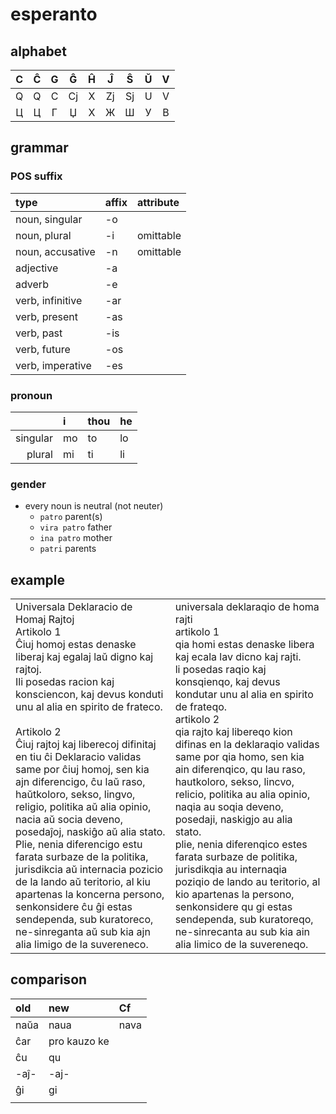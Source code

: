 # esperanto

## alphabet

|   C   |   Ĉ   |   G   |   Ĝ   |   Ĥ   |   Ĵ   |   Ŝ   |   Ŭ   |   V   |
| :---: | :---: | :---: | :---: | :---: | :---: | :---: | :---: | :---: |
|   Q   |   Q   |   C   |  Cj   |   X   |  Zj   |  Sj   |   U   |   V   |
|   Ц   |   Ц   |   Г   |   Џ   |   Х   |   Ж   |   Ш   |   У   |   В   |

## grammar

### POS suffix

| type             | affix | attribute |
| :--------------- | :---- | :-------- |
| noun, singular   | -o    |           |
| noun, plural     | -i    | omittable |
| noun, accusative | -n    | omittable |
| adjective        | -a    |           |
| adverb           | -e    |           |
| verb, infinitive | -ar   |           |
| verb, present    | -as   |           |
| verb, past       | -is   |           |
| verb, future     | -os   |           |
| verb, imperative | -es   |           |

### pronoun

|          | i    | thou | he   |
| -------: | :--- | :--- | :--- |
| singular | mo   | to   | lo   |
|   plural | mi   | ti   | li   |

### gender

- every noun is neutral (not neuter)
  - `patro` parent(s)
  - `vira patro` father
  - `ina patro` mother
  - `patri` parents

## example

<table>
  <tr>
    <td>
      Universala Deklaracio de Homaj Rajtoj
      <br>Artikolo 1
      <br>Ĉiuj homoj estas denaske liberaj kaj egalaj laŭ digno kaj rajtoj.
      <br>Ili posedas racion kaj konsciencon, kaj devus konduti unu al alia en spirito de frateco.
      <br>
      <br>Artikolo 2
      <br>Ĉiuj rajtoj kaj liberecoj difinitaj en tiu ĉi Deklaracio validas same por ĉiuj homoj, sen kia ajn diferencigo, ĉu laŭ raso, haŭtkoloro, sekso, lingvo, religio, politika aŭ alia opinio, nacia aŭ socia deveno, posedaĵoj, naskiĝo aŭ alia stato.
      <br>Plie, nenia diferencigo estu farata surbaze de la politika, jurisdikcia aŭ internacia pozicio de la lando aŭ teritorio, al kiu apartenas la koncerna persono, senkonsidere ĉu ĝi estas sendependa, sub kuratoreco, ne-sinreganta aŭ sub kia ajn alia limigo de la suvereneco.
    </td>
    <td>
      universala deklaraqio de homa rajti
      <br>artikolo 1
      <br>qia homi estas denaske libera kaj ecala lav dicno kaj rajti.
      <br>li posedas raqio kaj konsqienqo, kaj devus kondutar unu al alia en spirito de frateqo.
      <br>artikolo 2
      <br>qia rajto kaj libereqo kion difinas en la deklaraqio validas same por qia homo, sen kia ain diferenqico, qu lau raso, hautkoloro, sekso, lincvo, relicio, politika au alia opinio, naqia au soqia deveno, posedaji, naskigjo au alia stato.
      <br>plie, nenia diferenqico estes farata surbaze de politika, jurisdikqia au internaqia poziqio de lando au teritorio, al kio apartenas la persono, senkonsidere qu gi estas sendependa, sub kuratoreqo, ne-sinrecanta au sub kia ain alia limico de la suvereneqo.
    </td>
  </tr>
</table>


## comparison

| old  | new          | Cf   |
| :--- | :----------- | :--- |
| naŭa | naua         | nava |
| ĉar  | pro kauzo ke |      |
| ĉu   | qu           |      |
| -aĵ- | -aj-         |      |
| ĝi   | gi           |      |
|      |              |      |